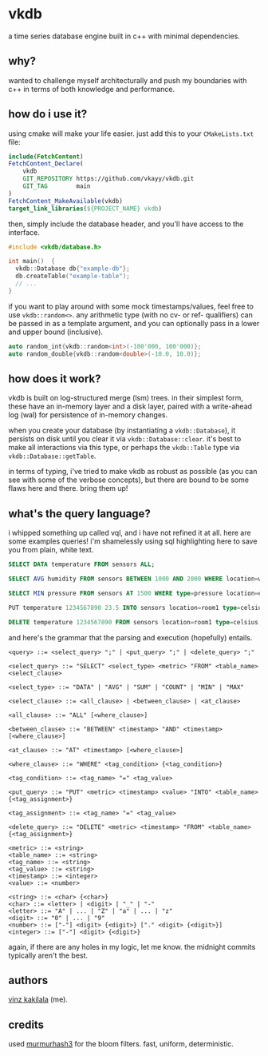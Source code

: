 # vkdb

a time series database engine built in c++ with minimal dependencies.

## why?

wanted to challenge myself architecturally and push my boundaries with c++ in terms of both knowledge and performance.

## how do i use it?

using cmake will make your life easier. just add this to your `CMakeLists.txt` file:

```cmake
include(FetchContent)
FetchContent_Declare(
    vkdb
    GIT_REPOSITORY https://github.com/vkayy/vkdb.git
    GIT_TAG        main
)
FetchContent_MakeAvailable(vkdb)
target_link_libraries(${PROJECT_NAME} vkdb)
```

then, simply include the database header, and you'll have access to the interface.

```cpp
#include <vkdb/database.h>

int main()  {
  vkdb::Database db{"example-db"};
  db.createTable("example-table");
  // ...
}
```

if you want to play around with some mock timestamps/values, feel free to use `vkdb::random<>`. any arithmetic type (with no cv- or ref- qualifiers) can be passed in as a template argument, and you can optionally pass in a lower and upper bound (inclusive).

```cpp
auto random_int{vkdb::random<int>(-100'000, 100'000)};
auto random_double{vkdb::random<double>(-10.0, 10.0)};
```

## how does it work?

vkdb is built on log-structured merge (lsm) trees. in their simplest form, these have an in-memory layer and a disk layer, paired with a write-ahead log (wal) for persistence of in-memory changes.

when you create your database (by instantiating a `vkdb::Database`), it persists on disk until you clear it via `vkdb::Database::clear`. it's best to make all interactions via this type, or perhaps the `vkdb::Table` type via `vkdb::Database::getTable`.

in terms of typing, i've tried to make vkdb as robust as possible (as you can see with some of the verbose concepts), but there are bound to be some flaws here and there. bring them up!

## what's the query language?

i whipped something up called vql, and i have not refined it at all. here are some examples queries! i'm shamelessly using sql highlighting here to save you from plain, white text.

```sql
SELECT DATA temperature FROM sensors ALL;

SELECT AVG humidity FROM sensors BETWEEN 1000 AND 2000 WHERE location=warehouse type=sensor;

SELECT MIN pressure FROM sensors AT 1500 WHERE type=pressure location=external;

PUT temperature 1234567890 23.5 INTO sensors location=room1 type=celsius;

DELETE temperature 1234567890 FROM sensors location=room1 type=celsius;
```

and here's the grammar that the parsing and execution (hopefully) entails.

```bnf
<query> ::= <select_query> ";" | <put_query> ";" | <delete_query> ";"

<select_query> ::= "SELECT" <select_type> <metric> "FROM" <table_name> <select_clause>

<select_type> ::= "DATA" | "AVG" | "SUM" | "COUNT" | "MIN" | "MAX"

<select_clause> ::= <all_clause> | <between_clause> | <at_clause>

<all_clause> ::= "ALL" [<where_clause>]

<between_clause> ::= "BETWEEN" <timestamp> "AND" <timestamp> [<where_clause>]

<at_clause> ::= "AT" <timestamp> [<where_clause>]

<where_clause> ::= "WHERE" <tag_condition> {<tag_condition>}

<tag_condition> ::= <tag_name> "=" <tag_value>

<put_query> ::= "PUT" <metric> <timestamp> <value> "INTO" <table_name> {<tag_assignment>}

<tag_assignment> ::= <tag_name> "=" <tag_value>

<delete_query> ::= "DELETE" <metric> <timestamp> "FROM" <table_name> {<tag_assignment>}

<metric> ::= <string>
<table_name> ::= <string>
<tag_name> ::= <string>
<tag_value> ::= <string>
<timestamp> ::= <integer>
<value> ::= <number>

<string> ::= <char> {<char>}
<char> ::= <letter> | <digit> | "_" | "-"
<letter> ::= "A" | ... | "Z" | "a" | ... | "z"
<digit> ::= "0" | ... | "9"
<number> ::= ["-"] <digit> {<digit>} ["." <digit> {<digit>}]
<integer> ::= ["-"] <digit> {<digit>}
```

again, if there are any holes in my logic, let me know. the midnight commits typically aren't the best.

## authors

[vinz kakilala](https://linkedin.com/in/vinzkakilala) (me).

## credits

used [murmurhash3](https://github.com/aappleby/smhasher/blob/master/src/MurmurHash3.cpp) for the bloom filters. fast, uniform, deterministic.
